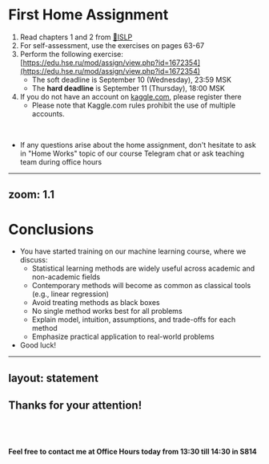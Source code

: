 # First Home Assignment

1. Read chapters 1 and 2 from [📖ISLP](https://www.statlearning.com/)
2. For self-assessment, use the exercises on pages 63-67
3. Perform the following exercise: [https://edu.hse.ru/mod/assign/view.php?id=1672354](https://edu.hse.ru/mod/assign/view.php?id=1672354)
    * The soft deadline is September 10 (Wednesday), 23:59 MSK
    * The **hard deadline** is September 11 (Thursday), 18:00 MSK
4. If you do not have an account on [kaggle.com](https://kaggle.com), please register there
    * Please note that Kaggle.com rules prohibit the use of multiple accounts.

<br>

* If any questions arise about the home assignment, don't hesitate to ask in "Home Works" topic of our course Telegram chat or ask teaching team during office hours



---
zoom: 1.1
---

# Conclusions

* You have started training on our machine learning course, where we discuss:
  * Statistical learning methods are widely useful across academic and non-academic fields
  * Contemporary methods will become as common as classical tools (e.g., linear regression)
  * Avoid treating methods as black boxes
  * No single method works best for all problems
  * Explain model, intuition, assumptions, and trade-offs for each method
  * Emphasize practical application to real-world problems
* Good luck!

---
layout: statement
---

## Thanks for your attention!

<br>
<br>

#### Feel free to contact me at Office Hours today from 13:30 till 14:30 in S814
<br>
<br>

<PoweredBySlidev mt-10 />
